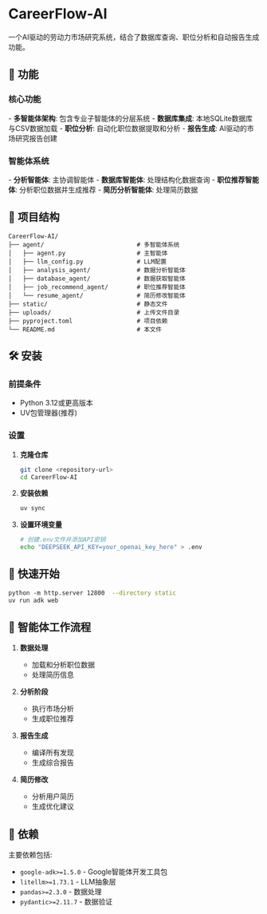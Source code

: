 # CareerFlow-AI

一个AI驱动的劳动力市场研究系统，结合了数据库查询、职位分析和自动报告生成功能。

## 🚀 功能

### 核心功能
- **多智能体架构**: 包含专业子智能体的分层系统
- **数据库集成**: 本地SQLite数据库与CSV数据加载
- **职位分析**: 自动化职位数据提取和分析
- **报告生成**: AI驱动的市场研究报告创建

### 智能体系统
- **分析智能体**: 主协调智能体
- **数据库智能体**: 处理结构化数据查询
- **职位推荐智能体**: 分析职位数据并生成推荐
- **简历分析智能体**: 处理简历数据

## 📁 项目结构

```
CareerFlow-AI/
├── agent/                          # 多智能体系统
│   ├── agent.py                    # 主智能体
│   ├── llm_config.py               # LLM配置
│   ├── analysis_agent/             # 数据分析智能体
│   ├── database_agent/             # 数据获取智能体
│   ├── job_recommend_agent/        # 职位推荐智能体
│   └── resume_agent/               # 简历修改智能体
├── static/                         # 静态文件
├── uploads/                        # 上传文件目录
├── pyproject.toml                  # 项目依赖
└── README.md                       # 本文件
```

## 🛠️ 安装

### 前提条件
- Python 3.12或更高版本
- UV包管理器(推荐)

### 设置

1. **克隆仓库**
   ```bash
   git clone <repository-url>
   cd CareerFlow-AI
   ```

2. **安装依赖**
   ```bash
   uv sync
   ```

3. **设置环境变量**
   ```bash
   # 创建.env文件并添加API密钥
   echo "DEEPSEEK_API_KEY=your_openai_key_here" > .env
   ```

## 🚀 快速开始

```bash
python -m http.server 12800  --directory static
uv run adk web
```

## 🤖 智能体工作流程

1. **数据处理**
   - 加载和分析职位数据
   - 处理简历信息

2. **分析阶段**
   - 执行市场分析
   - 生成职位推荐

3. **报告生成**
   - 编译所有发现
   - 生成综合报告

4. **简历修改**
   - 分析用户简历
   - 生成优化建议

## 📝 依赖

主要依赖包括:
- `google-adk>=1.5.0` - Google智能体开发工具包
- `litellm>=1.73.1` - LLM抽象层
- `pandas>=2.3.0` - 数据处理
- `pydantic>=2.11.7` - 数据验证
